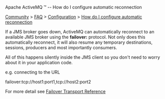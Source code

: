 Apache ActiveMQ ™ -- How do I configure automatic reconnection 

[Community](community.html) > [FAQ](faq.html) > [Configuration](configuration.html) > [How do I configure automatic reconnection](how-do-i-configure-automatic-reconnection.html)


If a JMS broker goes down, ActiveMQ can automatically reconnect to an available JMS broker using the **failover:** protocol. Not only does this automatically reconnect, it will also resume any temporary destinations, sessions, producers and most importantly consumers.

All of this happens silently inside the JMS client so you don't need to worry about it in your application code.

e.g. connecting to the URL

failover:tcp://host1:port1,tcp://host2:port2

For more detail see [Failover Transport Reference](failover-transport-reference.html)


